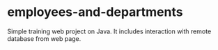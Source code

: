 # employees-and-departments
Simple training web project on Java. It includes interaction with remote database from web page.
